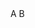 

<f-scene>
<f-polygon points="-1.5 -1, 1 0, 0 1.5" />
<f-text position="-1.5 -1">A</f-text>
<f-text position="1 0">B</f-text>
</f-scene>

